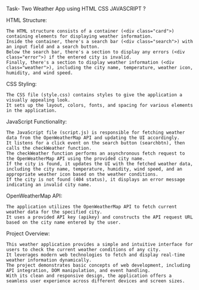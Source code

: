 Task- Two Weather App using HTML CSS JAVASCRIPT ?

 HTML Structure:

    The HTML structure consists of a container (<div class="card">) containing elements for displaying weather information.
    Inside the container, there's a search bar (<div class="search">) with an input field and a search button.
    Below the search bar, there's a section to display any errors (<div class="error">) if the entered city is invalid.
    Finally, there's a section to display weather information (<div class="weather">), including the city name, temperature, weather icon, humidity, and wind speed.

CSS Styling:

    The CSS file (style.css) contains styles to give the application a visually appealing look.
    It sets up the layout, colors, fonts, and spacing for various elements in the application.

JavaScript Functionality:

    The JavaScript file (script.js) is responsible for fetching weather data from the OpenWeatherMap API and updating the UI accordingly.
    It listens for a click event on the search button (searchbtn), then calls the checkWeather function.
    The checkWeather function performs an asynchronous fetch request to the OpenWeatherMap API using the provided city name.
    If the city is found, it updates the UI with the fetched weather data, including the city name, temperature, humidity, wind speed, and an appropriate weather icon based on the weather conditions.
    If the city is not found (404 status), it displays an error message indicating an invalid city name.

OpenWeatherMap API:

    The application utilizes the OpenWeatherMap API to fetch current weather data for the specified city.
    It uses a provided API key (apikey) and constructs the API request URL based on the city name entered by the user.

Project Overview:

    This weather application provides a simple and intuitive interface for users to check the current weather conditions of any city.
    It leverages modern web technologies to fetch and display real-time weather information dynamically.
    The project demonstrates basic concepts of web development, including API integration, DOM manipulation, and event handling.
    With its clean and responsive design, the application offers a seamless user experience across different devices and screen sizes.
